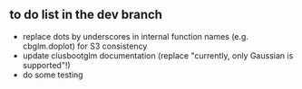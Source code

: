 ## to do list in the dev branch

* replace dots by underscores in internal function names (e.g. cbglm.doplot) for S3 consistency
* update clusbootglm documentation (replace "currently, only Gaussian is supported"!)
* do some testing
